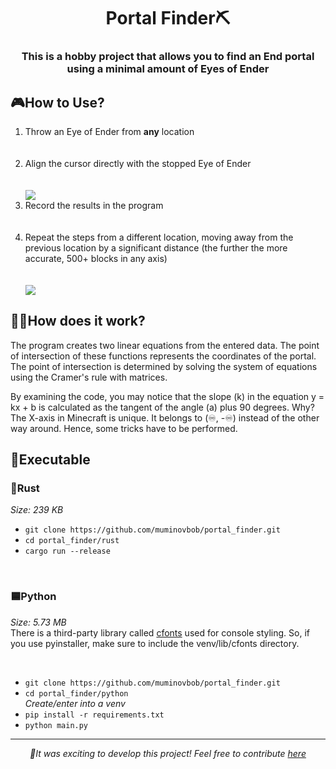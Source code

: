 <h1 align='center'>Portal Finder⛏</h1>
<h3 align='center'>This is a hobby project that allows you to find an End portal using a minimal amount of Eyes of Ender</h3>
<h2>🎮How to Use?</h2>
<ol>
<li>Throw an Eye of Ender from <b>any</b> location</li><br><br>
<li>Align the cursor directly with the stopped Eye of Ender</li><br><br>
<img src="https://github.com/muminovbob/portal_finder/raw/main/images/1.png"></img>
<li>Record the results in the program</li><br><br>
<li>Repeat the steps from a different location, moving away from the previous location by a significant distance (the further the more accurate, 500+ blocks in any axis)</li><br><br>
<img src="https://github.com/muminovbob/portal_finder/raw/main/images/2.png"></img>
</ol>
<h2>👨‍🔬How does it work?</h2>
<p>The program creates two linear equations from the entered data. The point of intersection of these functions represents the coordinates of the portal. The point of intersection is determined by solving the system of equations using the Cramer's rule with matrices. </p>
<p>By examining the code, you may notice that the slope (k) in the equation y = kx + b is calculated as the tangent of the angle (a) plus 90 degrees. Why? The X-axis in Minecraft is unique. It belongs to (♾, -♾) instead of the other way around. Hence, some tricks have to be performed.</p>

<h2>💾Executable</h2>
<h3>🦀Rust</h3>
<i>Size: 239 KB</i>

<ul>
 <li><code>git clone https://github.com/muminovbob/portal_finder.git</code></li>
 <li><code>cd portal_finder/rust</code></li>
 <li><code>cargo run --release</code></li>
</ul>
<p><br></p>

<h3>🟦Python</h3>
<i>Size: 5.73 MB</i><br>
There is a third-party library called <a href='https://pypi.org/project/python-cfonts/'>cfonts</a> used for console styling. So, if you use pyinstaller, make sure to include the venv/lib/cfonts directory.
<p><br></p>
<ul>
 <li><code>git clone https://github.com/muminovbob/portal_finder.git</code></li>
 <li><code>cd portal_finder/python</code></li>
 <i>Create/enter into a venv</i>
 <li><code>pip install -r requirements.txt</code></li>
 <li><code>python main.py</code></li>
</ul>
<hr>
<p align=center><i>🌟It was exciting to develop this project!
 Feel free to contribute <a href='https://github.com/muminovbob/portal_finder/pulls'>here</a></i></p>
